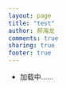 ```yaml
---
layout: page
title: "test"
author: 郝海龙
comments: true
sharing: true
footer: true
---
```


<section >
  <ul id="adn_posts">
    <li class="loading">加载中……</li>
  </ul>
  <script type="text/javascript">
    $(document).ready(function(){
      getADNFeed("{{site.adn_user}}", {{site.adn_post_count}}, {{site.adn_show_replies}});
    });
  </script>
  <script src="{{ root_url }}/javascripts/adn.js" type="text/javascript"> </script>
</section>